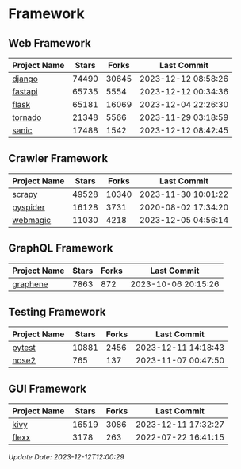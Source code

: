 # Framework

## Web Framework
| Project Name | Stars | Forks | Last Commit |
| ------------ | ----- | ----- | ----------- |
| [django](https://github.com/django/django) | 74490 | 30645 | 2023-12-12 08:58:26 |
| [fastapi](https://github.com/tiangolo/fastapi) | 65735 | 5554 | 2023-12-12 00:34:36 |
| [flask](https://github.com/pallets/flask) | 65181 | 16069 | 2023-12-04 22:26:30 |
| [tornado](https://github.com/tornadoweb/tornado) | 21348 | 5566 | 2023-11-29 03:18:59 |
| [sanic](https://github.com/sanic-org/sanic) | 17488 | 1542 | 2023-12-12 08:42:45 |

## Crawler Framework
| Project Name | Stars | Forks | Last Commit |
| ------------ | ----- | ----- | ----------- |
| [scrapy](https://github.com/scrapy/scrapy) | 49528 | 10340 | 2023-11-30 10:01:22 |
| [pyspider](https://github.com/binux/pyspider) | 16128 | 3731 | 2020-08-02 17:34:20 |
| [webmagic](https://github.com/code4craft/webmagic) | 11030 | 4218 | 2023-12-05 04:56:14 |

## GraphQL Framework
| Project Name | Stars | Forks | Last Commit |
| ------------ | ----- | ----- | ----------- |
| [graphene](https://github.com/graphql-python/graphene) | 7863 | 872 | 2023-10-06 20:15:26 |

## Testing Framework
| Project Name | Stars | Forks | Last Commit |
| ------------ | ----- | ----- | ----------- |
| [pytest](https://github.com/pytest-dev/pytest) | 10881 | 2456 | 2023-12-11 14:18:43 |
| [nose2](https://github.com/nose-devs/nose2) | 765 | 137 | 2023-11-07 00:47:50 |

## GUI Framework
| Project Name | Stars | Forks | Last Commit |
| ------------ | ----- | ----- | ----------- |
| [kivy](https://github.com/kivy/kivy) | 16519 | 3086 | 2023-12-11 17:32:27 |
| [flexx](https://github.com/flexxui/flexx) | 3178 | 263 | 2022-07-22 16:41:15 |

*Update Date: 2023-12-12T12:00:29*